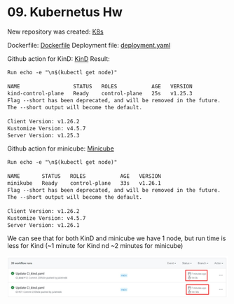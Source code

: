 # 09. Kubernetus Hw
New repository was created: [K8s](https://github.com/julietredk/K8s_git_action)

Dockerfile: [Dockerfile](https://github.com/julietredk/K8s_git_action/blob/main/Dockerfile)
Deployment file: [deployment.yaml](https://github.com/julietredk/K8s_git_action/blob/main/deployment.yaml)

Github action for KinD: [KinD](https://github.com/julietredk/K8s_git_action/blob/main/.github/workflows/CI_kind.yaml)
Result:
```
Run echo -e "\n$(kubectl get node)" 

NAME                 STATUS   ROLES           AGE   VERSION
kind-control-plane   Ready    control-plane   25s   v1.25.3
Flag --short has been deprecated, and will be removed in the future. The --short output will become the default.

Client Version: v1.26.2
Kustomize Version: v4.5.7
Server Version: v1.25.3
```
Github action for minicube: [Minicube](https://github.com/julietredk/K8s_git_action/blob/main/.github/workflows/pr.yml)
```
Run echo -e "\n$(kubectl get node)" 

NAME       STATUS   ROLES           AGE   VERSION
minikube   Ready    control-plane   33s   v1.26.1
Flag --short has been deprecated, and will be removed in the future. The --short output will become the default.

Client Version: v1.26.2
Kustomize Version: v4.5.7
Server Version: v1.26.1
```
We can see that for both KinD and minicube we have 1 node, but run time is less for Kind (~1 minute for Kind nd ~2 minutes for minicube)
 
![alt text](https://github.com/julietredk/K8s_git_action/blob/main/k8s.jpg "Logo Title Text 1")

